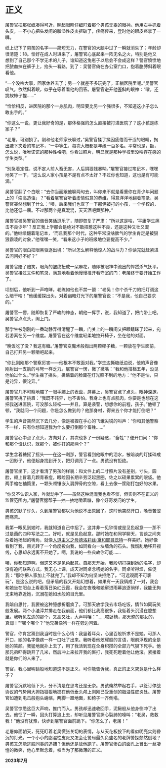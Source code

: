 # 正义

屠警官把那张纸凑得可近，眯起眼睛仔细盯着那个男孩无辜的眼神。他用右手抓着头皮，一不小心把头发间的脂溢性皮炎抠破了，疼痛传来，登时他的眼皮痉挛了一瞬。

纸上记下了男孩的名字——简短无力，在警官的大脑中过了一瞬就消失了；年龄却很清楚：18。恰好在成人时进来了，屠警官心底起来一阵无名之火，特别是他又想到了自己那个不学无术的儿子，谁知道这兔崽子以后会不会成这样？警官愤愤地把脓血抹在裤子上，抬头一看路，到了：吴警官倚在办公室门口，抱着胳膊斜着眼看他。

“一个没啥大事，回家休养去了；另一个就差不多玩完了，正躺医院里呢。”吴警官叹气，依然斜着眼，似乎在等着看他的回答。屠警官避开他歪斜的眼神：“嚯，还挑软柿子捏……”

“恰恰相反，进医院的那个一身肌肉，明显要比另一个强很多，不知道这小子怎么敢出手的。”

“你这么一说，更让我好奇的是，那体格强的怎么直接被打进医院了？这小孩是练家子？”

“老屠，可别损了。刚和他老师家长聊过，”吴警官揉了揉因疲倦而干涩的眼睛，掏出腋下夹着的笔记本，“一中等生，每次大概都是年级一百多名。平常也是，额，怎么说，唯唯诺诺的那种性格吧，你看过照片，明显就是那种学校里没啥存在感的学生类型。”

“别急着定性，说不定人前人畜无害，人后阴狠残暴呐。”屠警官接过笔记本，嘿嘿地笑了一下，“这么说人家小孩是不是有点不太好？不过你也知道，这也是有可能滴。”

吴警官翻了个白眼：“去你当面跟他聊两句去，叫你来不就是看重你在青少年问题上的「崇高造诣」？”看着屠警官听着虚情假意的恭维，得意洋洋地翻着笔录，吴警官突然想到了什么：“噢，后来我们也查了一下那俩被打的小孩，一个学校的，比他还低一届。不过那两个是真混混，天天酒吧舞那种。”

屠警官被吴警官的谐音笑话逗乐了，随即恢复了严肃：“所以这是啥，‘平庸学生痛击不良少年’？反正我上学那会是绝对不敢招惹这种不良，还是这种又壮又混的。”他继续翻着笔记本，“而且我那个时代，这种平常没啥脾气的学生肯定是被狠狠霸凌的对象，”他嘿嘿一笑，“看来这小子的班级地位要提高不少。”

吴警官的眼白把眼黑驱逐出境：“所以怎么解释他惊人的战斗力？你读完就赶紧进去问问好不好？”

屠警官赔了赔笑，眼角的皱纹扭成一朵麻花，随即被眼神中流出的悍然杀气抚平。吴警官接过文件和笔录，满意地看着他慢慢推开看守室的门：老屠终于要开始工作了。

顷刻后，他听到一声咆哮，老练如他也不禁一颤：“老吴！你个杀千刀的把灯调这么暗干啥！”他缓缓探出头，对着幽暗灯光下的屠警官说：“不是我，他自己要求的。”

屠警官一愣，随即恢复了严峻的神态，朝他一挥手，说，我知道了，把门带上吧。吴警官点点头，阖上门。

那学生被刚刚的一番动静弄得清醒了一瞬，门关上的一瞬间又把眼睛眯了起来，宛若游离在另一个维度。屠警官在这个维度轻柔地拉开椅子，坐在他的对面。

“晚饭吃了没？我这有糖。”屠警官变魔术般掏出两颗椰子糖，一颗放在学生面前，自己打开另一颗嚼吧起来。

“你比刚刚那个警察厉害——他根本不敢面对我。”学生边撕糖纸边说，他的声音像刚射出一支箭的弓弩一样乏力。屠警官一愣，撇了撇嘴：“我和他搭档五年，没见他怕过什么。”学生摇了摇头，畏缩着的脸藏在灯光照不到的地方：“他不是怕，只是诧异，很诧异。”

屠警官几不可察地瞄了一眼手腕上的表盘，屏幕上，吴警官点了点头，眼神深邃。屠警官挑了挑眉：“我既不诧异，也不害怕。我身上也有点肌肉，你要是也想在这把我送进医院，可没那么轻松——并且，算是袭警，想想你的前程，孩子。”他顿了顿，“我就问一个问题，你是怎么做到的？他那身材，得来五个你才能打倒吧？”

学生的声音突然沉下去几分，像是被捏在手心的飞蛾尖锐的叫声：“你和其他警察不一样，只有你想知道我为什么要打倒那个畜牲……”

屠警官心中点了点头，方向对了，其次也多了一份疑惑，“畜牲”？便开口问：“你和那个谁认识，就那个，被你打的那两个？”

学生含着糖摇了摇头——在这一刹那，警官看到他眼中的泪水，被暗淡的灯揉碎成一团影子，他便起身找到开关，把灯调亮了一点。男孩没有拒绝。

屠警官坐下，这才看清了男孩的样貌：和文件上的二寸照片没有差别，寸头，圆脸，颊上冒着几颗青春痘，眼睑因长期辛劳泛起黑圈，佐之以硕果累累的眼袋。他两手缩在袖筒里，一颗头颅镶嵌入肩胛骨的空隙，看上去像一筐刚打包好的水果。

“你又不认识人家，咋就动手了——虽然这种混混我也看不惯，但实则不在正义的监管范围内。”屠警官腮帮子一抽一抽地嚼着糖，像个好奇发问的学生。

男孩沉默了许久，久到屠警官都以为他说不出原因了。这时他突然开口，嗓音苦涩而痛苦。

我第一眼见到她时，我就知道自己中招了。这并非一见钟情或是见色起意——那不过是茴的四种写法之二。好吧，就是见色起意。那时她在和同学聊天，言谈之间夹杂着她扬起的嘴角，就像[人道主义之母德洛莉丝·黛和耶哥蕊特](https://shrike-505.github.io/stories/Pepper/)一样美好。她好像看到了我，目光转了一个角度投向我，如同看向一块墙角的石头。我慌乱地移开视线，心思却永远离不开她了。啊，我说的一些典故你可能……

噢，你都知道啊。但这又不是见色起意。自那天开始，我殷切打探到她的名字，却没有追问联系方式。我无心上课，成天对同桌念叨她的名字。同桌听得烦，催促我：“那你把人家加上不就完了。”我却不知为何坚决拒绝了。“可远观而不可亵玩”，是这么说的吧。但矛盾的我又开始幻想着，如果有一天我俩成了一对，我会和她坐在阳台上看着落日染红云霞，我会在夜晚和她窜进雨幕追逐徜徉，我能无拘无束地靠近她，沉溺在她如水般的目光里。

我暗自思忖，我要被这种臆想折磨疯了。可那天放学我去市场吃饭，情节如同玩笑般发展。两个小渣滓并排走在我前面，他们都比我高很多，我低着头沉浸在臆想里。我听见左边的那个，又高又壮，大声叫嚷：“……哎卧槽，那天整的那女的，真润！”“哪个哪个？”他兄弟像狗一样在旁边问着。

警官，你肯定猜到我当时是什么心情：我竖着耳朵，心里百般祈求不是她。可那人开口，她的名字像痰一样一口吐了出来。我听着他炫耀般的言语，眼前浮现的全是她的笑颜。我猛地就扑上去了，用了我活到现在全身积攒的全部力气狠下死手。他那兄弟吓得跳开了几米，然后冲上来拉开我的厮打，我死死瞪着他让他滚。紧接着就是你们的人来了。

警官，我心里明镜般地知道这不是正义，可你能告诉我，真正的正义究竟是什么样子？

屠警官沉默地低下头，分不清是在思考还是无奈。男孩倏然举起右手，以签订停战协议的气势用大拇指狠狠地摁在他低垂头颅上刚刚已受重创的脂溢性皮炎处。屠警官如遭到电击般抱头蜷缩，两脚一蹬地面，和椅子一齐倒塌。

吴警官惊悉这巨大声响，推门而入。男孩却迅速收回手，泥鳅般从他身侧冲了出去。他怔了一瞬，回头打算追上去，却听见屠警官撕心裂肺的嚎叫：“老吴，救救我！”他没有犹豫，快步到屠警官面前跪下。“你怎么了，老屠！”

老屠仰面朝天，死死盯着老吴慌张关切的表情，与从天花板投下的看似明亮实则昏沉的灯光。一个小小的脂溢性皮炎又怎会让警局最久负盛名的老牌警探颓然倒地？男孩又怎能逃脱同事的追捕？但他还是放他跑了。屠警官惨白的面孔上冒出一丝凄惶的微笑，他心里默念着，权当为了那微薄的正义。

__2023年7月__
